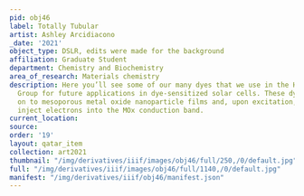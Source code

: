 ```yaml
---
pid: obj46
label: Totally Tubular
artist: Ashley Arcidiacono
_date: '2021'
object_type: DSLR, edits were made for the background
affiliation: Graduate Student
department: Chemistry and Biochemistry
area_of_research: Materials chemistry
description: Here you’ll see some of our many dyes that we use in the Hanson Research
  Group for future applications in dye-sensitized solar cells. These dyes are adsorbed
  on to mesoporous metal oxide nanoparticle films and, upon excitation, are able to
  inject electrons into the MOx conduction band. 
current_location: 
source: 
order: '19'
layout: qatar_item
collection: art2021
thumbnail: "/img/derivatives/iiif/images/obj46/full/250,/0/default.jpg"
full: "/img/derivatives/iiif/images/obj46/full/1140,/0/default.jpg"
manifest: "/img/derivatives/iiif/obj46/manifest.json"
---
```

